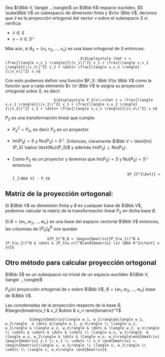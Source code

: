 Sea $(\Bbb V, \langle .,.\rangle)$ un $\Bbb K$-espacio euclídeo, $S \sube\Bbb V$ un subespacio de dimensión finita y $v\in \Bbb V$, decimos que $\hat{v}$ es la proyección ortogonal del vector $v$ sobre el subespacio $S$ si verifica:

- $\hat v \in S$
- $v- \hat v \in S^{\bot}$

Más aún, si $B_S=\{v_1,v_2,...,v_n\}$ es una base ortogonal de $S$ entonces:

                                      $\displaystyle \hat v = \frac{\langle v,v_1 \rangle}{\|v_1\|^2} v_1 + \frac{\langle v,v_2 \rangle}{\|v_2\|^2} v_2 + \dots+ \frac{\langle v,v_n \rangle}{\|v_n\|^2} v_n$ 

Con esto podemos definir una función $P_S: \Bbb V\to \Bbb V$ como la función que a cada elemento $v \in \Bbb V$ le asigna su proyección ortogonal sobre $S$, es decir

                          $\displaystyle P_S(v):=\hat v = \frac{\langle v,v_1 \rangle}{\|v_1\|^2} v_1 + \frac{\langle v,v_2 \rangle}{\|v_2\|^2} v_2 + \dots+ \frac{\langle v,v_n \rangle}{\|v_n\|^2} v_n$ 

$P_S$ es una transformación lineal que cumple:

- $P_S^2 = P_S$, es decir $P_S$ es un proyector.
- $\text{Im}(P_S) = S$ y $\text{Nu}(P_S) = S^{\bot}$. Entonces, claramente $\Bbb V = \text{Im}(P_S) \oplus \text{Nu}(P_S)$ y además $\text{Im}(P_S) \ \bot \ \text{Nu}(P_S)$.
- Como $P_S$ es un proyector y tenemos que $\text{Im}(P_S) = S$ y $\text{Nu}(P_S) = S^{\bot}$ entonces

                                                          $P_{S^{\bot}} = I_{\Bbb V} - P_S$

## Matriz de la proyección ortogonal:

Si $\Bbb V$ es dimensión finita y $B$  es cualquier base de $\Bbb V$, podemos calcular la matriz de la transformación lineal $P_S$ en dicha base $B$. 

Si $B=\{w_1,w_2,\dots,w_n\}$ es una base del espacio vectorial $\Bbb V$ entonces, las columnas de $[P_S]^B_B$  nos quedan

                       $[P_S]^B_B = \begin{bmatrix}[P_S(w_1)]^B & [P_S(w_2)]^B & \dots & [P_S(w_n)]^B\end{bmatrix} \in \Bbb K^{n\text{ x }n}$

## Otro método para calcular proyección ortogonal

$\Bbb S$ es un subespacio no trivial de un espacio euclídeo $(\Bbb V, \langle .,.\rangle)$

$P_S(v)$ proyección ortogonal de $v$ sobre $\Bbb V$, $B = \{w_1,w_2,\dots ,w_n \}$ base de $\Bbb V$.

Las coordenadas de la proyección respecto de la base $B$, $\begin{bmatrix}x_1 & x_2 &\dots & x_n \end{bmatrix}^T$

               $\begin{bmatrix}\langle w_1, w_1\rangle&\langle w_1, w_2\rangle  & \dots &\langle w_1, w_n\rangle \\ \langle w_2, w_1\rangle & \langle w_2, w_2\rangle & \dots & \langle w_2, w_n\rangle \\ \vdots & \vdots & \dots & \vdots \\ \langle w_n, w_1\rangle  & \langle w_n, w_2\rangle & \dots & \langle w_n, w_n\rangle\end{bmatrix} \begin{bmatrix} x_1 \\ x_2 \\ \vdots \\ x_n \end{bmatrix} = \begin{bmatrix}\langle v, w_1\rangle \\ \langle v, w_2\rangle \\ \vdots \\ \langle v, w_n\rangle \end{bmatrix}$